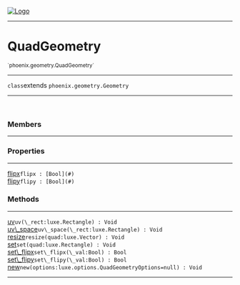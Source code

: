 
[![Logo](../../../images/logo.png)](../../../api/index.html)

---



<h1>QuadGeometry</h1>
<small>`phoenix.geometry.QuadGeometry`</small>



---

`class`extends <code><span>phoenix.geometry.Geometry</span></code>

---

&nbsp;
&nbsp;



<h3>Members</h3> <hr/>



<h3>Properties</h3> <hr/><span class="member apipage">
                <a name="flipx"><a class="lift" href="#flipx">flipx</a></a><code class="signature apipage">flipx : [Bool](#)</code><br/></span>
            <span class="small_desc_flat"></span><span class="member apipage">
                <a name="flipy"><a class="lift" href="#flipy">flipy</a></a><code class="signature apipage">flipy : [Bool](#)</code><br/></span>
            <span class="small_desc_flat"></span>



<h3>Methods</h3> <hr/><span class="method apipage">
            <a name="uv"><a class="lift" href="#uv">uv</a></a><code class="signature apipage">uv(\_rect:luxe.Rectangle<span></span>) : Void</code><br/><span class="small_desc_flat"></span>
        </span>
    <span class="method apipage">
            <a name="uv_space"><a class="lift" href="#uv_space">uv\_space</a></a><code class="signature apipage">uv\_space(\_rect:luxe.Rectangle<span></span>) : Void</code><br/><span class="small_desc_flat"></span>
        </span>
    <span class="method apipage">
            <a name="resize"><a class="lift" href="#resize">resize</a></a><code class="signature apipage">resize(quad:luxe.Vector<span></span>) : Void</code><br/><span class="small_desc_flat"></span>
        </span>
    <span class="method apipage">
            <a name="set"><a class="lift" href="#set">set</a></a><code class="signature apipage">set(quad:luxe.Rectangle<span></span>) : Void</code><br/><span class="small_desc_flat"></span>
        </span>
    <span class="method apipage">
            <a name="set_flipx"><a class="lift" href="#set_flipx">set\_flipx</a></a><code class="signature apipage">set\_flipx(\_val:Bool<span></span>) : Bool</code><br/><span class="small_desc_flat"></span>
        </span>
    <span class="method apipage">
            <a name="set_flipy"><a class="lift" href="#set_flipy">set\_flipy</a></a><code class="signature apipage">set\_flipy(\_val:Bool<span></span>) : Bool</code><br/><span class="small_desc_flat"></span>
        </span>
    <span class="method apipage">
            <a name="new"><a class="lift" href="#new">new</a></a><code class="signature apipage">new(options:luxe.options.QuadGeometryOptions<span>=null</span>) : Void</code><br/><span class="small_desc_flat"></span>
        </span>
    





---

&nbsp;
&nbsp;
&nbsp;
&nbsp;